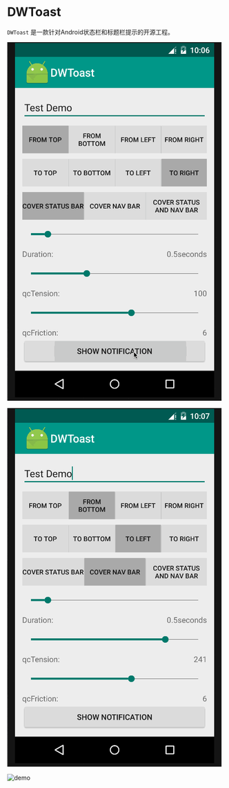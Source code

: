 # DWToast

`DWToast` 是一款针对Android状态栏和标题栏提示的开源工程。

![demo](status.gif)

![demo](nar.gif)

![demo](statusandnar.gif)

